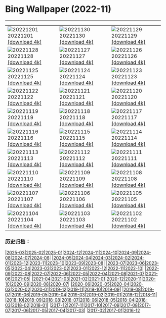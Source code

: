 # Bing Wallpaper (2022-11)
**************

<table><tr><td><img class="wallpaper" src="https://www.bing.com/th?id=OHR.AntarcticaDay_FR-FR1000836814_1920x1080.jpg" alt="20221201"> 20221201 <a href="https://www.bing.com/th?id=OHR.AntarcticaDay_FR-FR1000836814_UHD.jpg">[download 4k]</a></td><td><img class="wallpaper" src="https://www.bing.com/th?id=OHR.RovinjCroatia_FR-FR0620572016_1920x1080.jpg" alt="20221130"> 20221130 <a href="https://www.bing.com/th?id=OHR.RovinjCroatia_FR-FR0620572016_UHD.jpg">[download 4k]</a></td><td><img class="wallpaper" src="https://www.bing.com/th?id=OHR.HeronGiving_FR-FR0180452185_1920x1080.jpg" alt="20221129"> 20221129 <a href="https://www.bing.com/th?id=OHR.HeronGiving_FR-FR0180452185_UHD.jpg">[download 4k]</a></td></tr><tr><td><img class="wallpaper" src="https://www.bing.com/th?id=OHR.RedPlanetDay_FR-FR9981484230_1920x1080.jpg" alt="20221128"> 20221128 <a href="https://www.bing.com/th?id=OHR.RedPlanetDay_FR-FR9981484230_UHD.jpg">[download 4k]</a></td><td><img class="wallpaper" src="https://www.bing.com/th?id=OHR.Cecropia_FR-FR9701836077_1920x1080.jpg" alt="20221127"> 20221127 <a href="https://www.bing.com/th?id=OHR.Cecropia_FR-FR9701836077_UHD.jpg">[download 4k]</a></td><td><img class="wallpaper" src="https://www.bing.com/th?id=OHR.OliveTreeDay_FR-FR9359342077_1920x1080.jpg" alt="20221126"> 20221126 <a href="https://www.bing.com/th?id=OHR.OliveTreeDay_FR-FR9359342077_UHD.jpg">[download 4k]</a></td></tr><tr><td><img class="wallpaper" src="https://www.bing.com/th?id=OHR.TurenneSunrise_FR-FR9032240789_1920x1080.jpg" alt="20221125"> 20221125 <a href="https://www.bing.com/th?id=OHR.TurenneSunrise_FR-FR9032240789_UHD.jpg">[download 4k]</a></td><td><img class="wallpaper" src="https://www.bing.com/th?id=OHR.TignesLake_FR-FR8817232825_1920x1080.jpg" alt="20221124"> 20221124 <a href="https://www.bing.com/th?id=OHR.TignesLake_FR-FR8817232825_UHD.jpg">[download 4k]</a></td><td><img class="wallpaper" src="https://www.bing.com/th?id=OHR.HelianthusAnnuus_FR-FR8558006773_1920x1080.jpg" alt="20221123"> 20221123 <a href="https://www.bing.com/th?id=OHR.HelianthusAnnuus_FR-FR8558006773_UHD.jpg">[download 4k]</a></td></tr><tr><td><img class="wallpaper" src="https://www.bing.com/th?id=OHR.Waterleidingduinen_FR-FR8378789848_1920x1080.jpg" alt="20221122"> 20221122 <a href="https://www.bing.com/th?id=OHR.Waterleidingduinen_FR-FR8378789848_UHD.jpg">[download 4k]</a></td><td><img class="wallpaper" src="https://www.bing.com/th?id=OHR.FIFA2022_FR-FR8208059227_1920x1080.jpg" alt="20221121"> 20221121 <a href="https://www.bing.com/th?id=OHR.FIFA2022_FR-FR8208059227_UHD.jpg">[download 4k]</a></td><td><img class="wallpaper" src="https://www.bing.com/th?id=OHR.LandartPainting_FR-FR7990989155_1920x1080.jpg" alt="20221120"> 20221120 <a href="https://www.bing.com/th?id=OHR.LandartPainting_FR-FR7990989155_UHD.jpg">[download 4k]</a></td></tr><tr><td><img class="wallpaper" src="https://www.bing.com/th?id=OHR.ZNPVR_FR-FR7758680158_1920x1080.jpg" alt="20221119"> 20221119 <a href="https://www.bing.com/th?id=OHR.ZNPVR_FR-FR7758680158_UHD.jpg">[download 4k]</a></td><td><img class="wallpaper" src="https://www.bing.com/th?id=OHR.IslamicArt_FR-FR7546688213_1920x1080.jpg" alt="20221118"> 20221118 <a href="https://www.bing.com/th?id=OHR.IslamicArt_FR-FR7546688213_UHD.jpg">[download 4k]</a></td><td><img class="wallpaper" src="https://www.bing.com/th?id=OHR.Beaune_FR-FR9149240322_1920x1080.jpg" alt="20221117"> 20221117 <a href="https://www.bing.com/th?id=OHR.Beaune_FR-FR9149240322_UHD.jpg">[download 4k]</a></td></tr><tr><td><img class="wallpaper" src="https://www.bing.com/th?id=OHR.Unesco50_FR-FR8868029144_1920x1080.jpg" alt="20221116"> 20221116 <a href="https://www.bing.com/th?id=OHR.Unesco50_FR-FR8868029144_UHD.jpg">[download 4k]</a></td><td><img class="wallpaper" src="https://www.bing.com/th?id=OHR.LontraCanadensis_FR-FR8653888866_1920x1080.jpg" alt="20221115"> 20221115 <a href="https://www.bing.com/th?id=OHR.LontraCanadensis_FR-FR8653888866_UHD.jpg">[download 4k]</a></td><td><img class="wallpaper" src="https://www.bing.com/th?id=OHR.SanGiovanni_FR-FR8476953237_1920x1080.jpg" alt="20221114"> 20221114 <a href="https://www.bing.com/th?id=OHR.SanGiovanni_FR-FR8476953237_UHD.jpg">[download 4k]</a></td></tr><tr><td><img class="wallpaper" src="https://www.bing.com/th?id=OHR.IsarwinkelSylvenstein_FR-FR8154587994_1920x1080.jpg" alt="20221113"> 20221113 <a href="https://www.bing.com/th?id=OHR.IsarwinkelSylvenstein_FR-FR8154587994_UHD.jpg">[download 4k]</a></td><td><img class="wallpaper" src="https://www.bing.com/th?id=OHR.HainesEagle_FR-FR7865780973_1920x1080.jpg" alt="20221112"> 20221112 <a href="https://www.bing.com/th?id=OHR.HainesEagle_FR-FR7865780973_UHD.jpg">[download 4k]</a></td><td><img class="wallpaper" src="https://www.bing.com/th?id=OHR.PeaceTreaty_FR-FR7634797039_1920x1080.jpg" alt="20221111"> 20221111 <a href="https://www.bing.com/th?id=OHR.PeaceTreaty_FR-FR7634797039_UHD.jpg">[download 4k]</a></td></tr><tr><td><img class="wallpaper" src="https://www.bing.com/th?id=OHR.BadLightning_FR-FR7073005505_1920x1080.jpg" alt="20221110"> 20221110 <a href="https://www.bing.com/th?id=OHR.BadLightning_FR-FR7073005505_UHD.jpg">[download 4k]</a></td><td><img class="wallpaper" src="https://www.bing.com/th?id=OHR.HedgehogNest_FR-FR6825172865_1920x1080.jpg" alt="20221109"> 20221109 <a href="https://www.bing.com/th?id=OHR.HedgehogNest_FR-FR6825172865_UHD.jpg">[download 4k]</a></td><td><img class="wallpaper" src="https://www.bing.com/th?id=OHR.YiPeng_FR-FR6558099006_1920x1080.jpg" alt="20221108"> 20221108 <a href="https://www.bing.com/th?id=OHR.YiPeng_FR-FR6558099006_UHD.jpg">[download 4k]</a></td></tr><tr><td><img class="wallpaper" src="https://www.bing.com/th?id=OHR.CrestedButteEclispe_FR-FR6340145988_1920x1080.jpg" alt="20221107"> 20221107 <a href="https://www.bing.com/th?id=OHR.CrestedButteEclispe_FR-FR6340145988_UHD.jpg">[download 4k]</a></td><td><img class="wallpaper" src="https://www.bing.com/th?id=OHR.MarathonSunday_FR-FR6094426788_1920x1080.jpg" alt="20221106"> 20221106 <a href="https://www.bing.com/th?id=OHR.MarathonSunday_FR-FR6094426788_UHD.jpg">[download 4k]</a></td><td><img class="wallpaper" src="https://www.bing.com/th?id=OHR.Trossachs_FR-FR5841060846_1920x1080.jpg" alt="20221105"> 20221105 <a href="https://www.bing.com/th?id=OHR.Trossachs_FR-FR5841060846_UHD.jpg">[download 4k]</a></td></tr><tr><td><img class="wallpaper" src="https://www.bing.com/th?id=OHR.Deities_FR-FR5545971994_1920x1080.jpg" alt="20221104"> 20221104 <a href="https://www.bing.com/th?id=OHR.Deities_FR-FR5545971994_UHD.jpg">[download 4k]</a></td><td><img class="wallpaper" src="https://www.bing.com/th?id=OHR.AmboseliBioshere_FR-FR8219479936_1920x1080.jpg" alt="20221103"> 20221103 <a href="https://www.bing.com/th?id=OHR.AmboseliBioshere_FR-FR8219479936_UHD.jpg">[download 4k]</a></td><td><img class="wallpaper" src="https://www.bing.com/th?id=OHR.TeaPlantationsMunnar_FR-FR4915488011_1920x1080.jpg" alt="20221102"> 20221102 <a href="https://www.bing.com/th?id=OHR.TeaPlantationsMunnar_FR-FR4915488011_UHD.jpg">[download 4k]</a></td></tr></table>

### 历史归档：

|[2025-03](/../2025-03/2025-03.md)|[2025-02](/../2025-02/2025-02.md)|[2025-01](/../2025-01/2025-01.md)|[2024-12](/../2024-12/2024-12.md)|[2024-11](/../2024-11/2024-11.md)|[2024-10](/../2024-10/2024-10.md)|[2024-09](/../2024-09/2024-09.md)|[2024-08](/../2024-08/2024-08.md)|[2024-07](/../2024-07/2024-07.md)|[2024-06](/../2024-06/2024-06.md)|
|[2024-05](/../2024-05/2024-05.md)|[2024-04](/../2024-04/2024-04.md)|[2024-03](/../2024-03/2024-03.md)|[2024-02](/../2024-02/2024-02.md)|[2024-01](/../2024-01/2024-01.md)|[2023-12](/../2023-12/2023-12.md)|[2023-11](/../2023-11/2023-11.md)|[2023-10](/../2023-10/2023-10.md)|[2023-09](/../2023-09/2023-09.md)|[2023-08](/../2023-08/2023-08.md)|
|[2023-07](/../2023-07/2023-07.md)|[2023-06](/../2023-06/2023-06.md)|[2023-05](/../2023-05/2023-05.md)|[2023-04](/../2023-04/2023-04.md)|[2023-03](/../2023-03/2023-03.md)|[2023-02](/../2023-02/2023-02.md)|[2023-01](/../2023-01/2023-01.md)|[2022-12](/../2022-12/2022-12.md)|[2022-11](/2022-11.md)|[2022-10](/../2022-10/2022-10.md)|
|[2022-09](/../2022-09/2022-09.md)|[2022-08](/../2022-08/2022-08.md)|[2022-07](/../2022-07/2022-07.md)|[2022-06](/../2022-06/2022-06.md)|[2022-05](/../2022-05/2022-05.md)|[2022-04](/../2022-04/2022-04.md)|[2021-08](/../2021-08/2021-08.md)|[2021-07](/../2021-07/2021-07.md)|[2021-06](/../2021-06/2021-06.md)|[2021-05](/../2021-05/2021-05.md)|
|[2021-04](/../2021-04/2021-04.md)|[2021-03](/../2021-03/2021-03.md)|[2021-02](/../2021-02/2021-02.md)|[2021-01](/../2021-01/2021-01.md)|[2020-12](/../2020-12/2020-12.md)|[2020-11](/../2020-11/2020-11.md)|[2020-10](/../2020-10/2020-10.md)|[2020-09](/../2020-09/2020-09.md)|[2020-08](/../2020-08/2020-08.md)|[2020-07](/../2020-07/2020-07.md)|
|[2020-06](/../2020-06/2020-06.md)|[2020-05](/../2020-05/2020-05.md)|[2020-04](/../2020-04/2020-04.md)|[2020-03](/../2020-03/2020-03.md)|[2020-02](/../2020-02/2020-02.md)|[2020-01](/../2020-01/2020-01.md)|[2019-12](/../2019-12/2019-12.md)|[2019-11](/../2019-11/2019-11.md)|[2019-10](/../2019-10/2019-10.md)|[2019-09](/../2019-09/2019-09.md)|
|[2019-08](/../2019-08/2019-08.md)|[2019-07](/../2019-07/2019-07.md)|[2019-06](/../2019-06/2019-06.md)|[2019-05](/../2019-05/2019-05.md)|[2019-04](/../2019-04/2019-04.md)|[2019-03](/../2019-03/2019-03.md)|[2019-02](/../2019-02/2019-02.md)|[2019-01](/../2019-01/2019-01.md)|[2018-12](/../2018-12/2018-12.md)|[2018-11](/../2018-11/2018-11.md)|
|[2018-10](/../2018-10/2018-10.md)|[2018-09](/../2018-09/2018-09.md)|[2018-08](/../2018-08/2018-08.md)|[2018-07](/../2018-07/2018-07.md)|[2018-06](/../2018-06/2018-06.md)|[2018-05](/../2018-05/2018-05.md)|[2018-04](/../2018-04/2018-04.md)|[2018-03](/../2018-03/2018-03.md)|[2018-02](/../2018-02/2018-02.md)|[2018-01](/../2018-01/2018-01.md)|
|[2017-12](/../2017-12/2017-12.md)|[2017-11](/../2017-11/2017-11.md)|[2017-10](/../2017-10/2017-10.md)|[2017-09](/../2017-09/2017-09.md)|[2017-08](/../2017-08/2017-08.md)|[2017-07](/../2017-07/2017-07.md)|[2017-06](/../2017-06/2017-06.md)|[2017-05](/../2017-05/2017-05.md)|[2017-04](/../2017-04/2017-04.md)|[2017-03](/../2017-03/2017-03.md)|
|[2017-02](/../2017-02/2017-02.md)|[2017-01](/../2017-01/2017-01.md)|[2016-12](/../2016-12/2016-12.md)